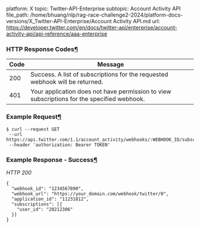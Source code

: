 platform: X
topic: Twitter-API-Enterprise
subtopic: Account Activity API
file_path: /home/bhuang/nlp/rag-race-challenge2-2024/platform-docs-versions/X_Twitter-API-Enterprise/Account Activity API.md
url: https://developer.twitter.com/en/docs/twitter-api/enterprise/account-activity-api/api-reference/aaa-enterprise

### HTTP Response Codes[¶](#http-response-codes "Permalink to this headline")

| Code | Message |
| --- | --- |
| 200 | Success. A list of subscriptions for the requested webhook will be returned. |
| 401 | Your application does not have permission to view subscriptions for the specified webhook. |

### Example Request[¶](#example-request "Permalink to this headline")

    $ curl --request GET 
     --url https://api.twitter.com/1.1/account_activity/webhooks/:WEBHOOK_ID/subscriptions/all/list.json 
     --header 'authorization: Bearer TOKEN'

### Example Response - Success[¶](#example-response-success "Permalink to this headline")

_HTTP 200_

    {
      "webhook_id": "1234567890",
      "webhook_url": "https://your_domain.com/webhook/twitter/0",
      "application_id": "11231812",
      "subscriptions": [{
        "user_id": "20212306"
      }]
    }